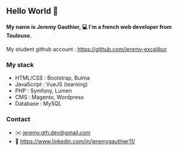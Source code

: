 ## Hello World :wave:

#### My name is Jeremy Gauthier, :computer:  I'm a french web developer from Toulouse.
My student github account : https://github.com/jeremy-excalibur

### My stack

- HTML/CSS : Bootstrap, Bulma
- JavaScript : VueJS (learning)
- PHP : Symfony, Lumen
- CMS : Magento, Wordpress
- Database : MySQL

### Contact 
- :envelope: jeremy.gth.dev@gmail.com
- :office: https://www.linkedin.com/in/jeremygauthier11/
